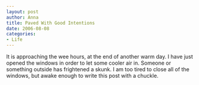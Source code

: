 ```yaml
--- 
layout: post
author: Anna
title: Paved With Good Intentions
date: 2006-08-08
categories: 
- Life
---
```


It is approaching the wee hours, at the end of another warm day. I have just opened the windows in order to let some cooler air in. Someone or something outside has frightened a skunk. I am too tired to close all of the windows, but awake enough to write this post with a chuckle.